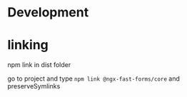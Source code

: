 # Development

# linking

npm link in dist folder

go to project and type `npm link @ngx-fast-forms/core` 
and preserveSymlinks

